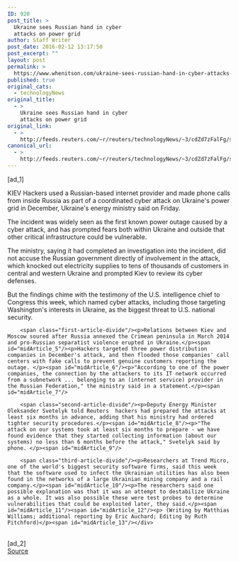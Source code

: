 ```yaml
---
ID: 920
post_title: >
  Ukraine sees Russian hand in cyber
  attacks on power grid
author: Staff Writer
post_date: 2016-02-12 13:17:50
post_excerpt: ""
layout: post
permalink: >
  https://www.whenitson.com/ukraine-sees-russian-hand-in-cyber-attacks-on-power-grid/
published: true
original_cats:
  - technologyNews
original_title:
  - >
    Ukraine sees Russian hand in cyber
    attacks on power grid
original_link:
  - >
    http://feeds.reuters.com/~r/reuters/technologyNews/~3/cdZd7zFalFg/story01.htm
canonical_url:
  - >
    http://feeds.reuters.com/~r/reuters/technologyNews/~3/cdZd7zFalFg/story01.htm
---
```

 [ad_1]
<br><div id="articleText">
<span id="midArticle_start"/>

<span id="midArticle_0"/><span class="focusParagraph" readability="5"><p><span class="articleLocation">KIEV</span> Hackers used a Russian-based internet provider and made phone calls from inside Russia as part of a coordinated cyber attack on Ukraine's power grid in December, Ukraine's energy ministry said on Friday. </p></span><span id="midArticle_1"/><p>The incident was widely seen as the first known power outage caused by a cyber attack, and has prompted fears both within Ukraine and outside that other critical infrastructure could be vulnerable.</p><span id="midArticle_2"/><p>The ministry, saying it had completed an investigation into the incident, did not accuse the Russian government directly of involvement in the attack, which knocked out electricity supplies to tens of thousands of customers in central and western Ukraine and prompted Kiev to review its cyber defenses. </p><span id="midArticle_3"/><p>But the findings chime with the testimony of the U.S. intelligence chief to Congress this week, which named cyber attacks, including those targeting Washington's interests in Ukraine, as the biggest threat to U.S. national security.</p><span id="midArticle_4"/>
        
        <span class="first-article-divide"/><p>Relations between Kiev and Moscow soured after Russia annexed the Crimean peninsula in March 2014 and pro-Russian separatist violence erupted in Ukraine.</p><span id="midArticle_5"/><p>Hackers targeted three power distribution companies in December's attack, and then flooded those companies' call centers with fake calls to prevent genuine customers reporting the outage. </p><span id="midArticle_6"/><p>"According to one of the power companies, the connection by the attackers to its IT network occurred from a subnetwork ... belonging to an (internet service) provider in the Russian Federation," the ministry said in a statement.</p><span id="midArticle_7"/>
        
        <span class="second-article-divide"/><p>Deputy Energy Minister Oleksander Svetelyk told Reuters  hackers had prepared the attacks at least six months in advance, adding that his ministry had ordered tighter security procedures.</p><span id="midArticle_8"/><p>"The attack on our systems took at least six months to prepare - we have found evidence that they started collecting information (about our systems) no less than 6 months before the attack," Svetelyk said by phone. </p><span id="midArticle_9"/>
        
        <span class="third-article-divide"/><p>Researchers at Trend Micro, one of the world's biggest security software firms, said this week that the software used to infect the Ukrainian utilities has also been found in the networks of a large Ukrainian mining company and a rail company.</p><span id="midArticle_10"/><p>The researchers said one possible explanation was that it was an attempt to destabilize Ukraine as a whole. It was also possible these were test probes to determine vulnerabilities that could be exploited later, they said.</p><span id="midArticle_11"/><span id="midArticle_12"/><p> (Writing by Matthias Williams; additional reporting by Eric Auchard; Editing by Ruth Pitchford)</p><span id="midArticle_13"/></div>
<br>[ad_2]
<br><a href="http://feeds.reuters.com/~r/reuters/technologyNews/~3/cdZd7zFalFg/story01.htm">Source </a>